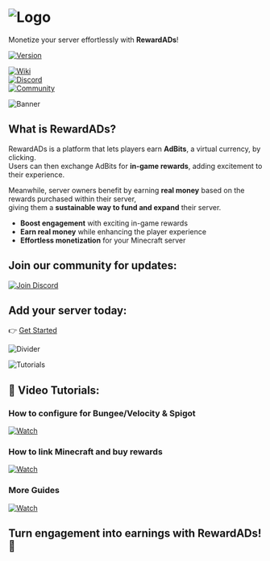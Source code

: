 <p align=center>
  
# ![Logo](https://i.imgur.com/SPOTXB3.png)

Monetize your server effortlessly with **RewardADs**!

[![Version](https://badges.spiget.org/resources/version/Version-orange-121867.svg)](https://spi.rewardads.it)

[![Wiki](https://i.imgur.com/jGDfaYs.png)](https://wiki.rewardads.it)  
[![Discord](https://i.imgur.com/EN3WaFG.png)](https://disc.rewardads.it)  
[![Community](https://i.imgur.com/jDaHegA.png)](https://disc.rewardads.it)

![Banner](https://i.imgur.com/GvOsrH1.png)

## **What is RewardADs?**
RewardADs is a platform that lets players earn **AdBits**, a virtual currency, by clicking.  
Users can then exchange AdBits for **in-game rewards**, adding excitement to their experience.  

Meanwhile, server owners benefit by earning **real money** based on the rewards purchased within their server,  
giving them a **sustainable way to fund and expand** their server.

- **Boost engagement** with exciting in-game rewards  
- **Earn real money** while enhancing the player experience  
- **Effortless monetization** for your Minecraft server  

## **Join our community for updates:**  
[![Join Discord](https://discordapp.com/api/guilds/1226514759843844128/widget.png?style=banner2)](https://disc.rewardads.it)

## **Add your server today:**  
👉 [Get Started](https://con.rewardads.it)

![Divider](https://i.imgur.com/lIawJcD.png)

![Tutorials](https://i.imgur.com/Gz0r0a1.png)  
## **🎥 Video Tutorials:**

### **How to configure for Bungee/Velocity & Spigot**
[![Watch](https://img.youtube.com/vi/OXpO5-Rxy_o/0.jpg)](https://www.youtube.com/watch?v=OXpO5-Rxy_o)

### **How to link Minecraft and buy rewards**
[![Watch](https://img.youtube.com/vi/uPYIJdB2heU/0.jpg)](https://www.youtube.com/watch?v=uPYIJdB2heU)

### **More Guides**
[![Watch](https://img.youtube.com/vi/u0V7nj0w5mQ/0.jpg)](https://www.youtube.com/watch?v=u0V7nj0w5mQ)

## **Turn engagement into earnings with RewardADs!** 🚀


